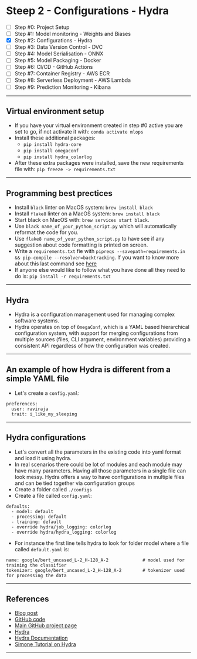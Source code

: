 # Steep 2 - Configurations - Hydra
- [ ] Step #0: Project Setup
- [ ] Step #1: Model monitoring - Weights and Biases
- [x] Step #2: Configurations - Hydra
- [ ] Step #3: Data Version Control - DVC
- [ ] Step #4: Model Serialisation - ONNX
- [ ] Step #5: Model Packaging - Docker
- [ ] Step #6: CI/CD - GitHub Actions
- [ ] Step #7: Container Registry - AWS ECR
- [ ] Step #8: Serverless Deployment - AWS Lambda
- [ ] Step #9: Prediction Monitoring - Kibana
***


## Virtual environment setup
- If you have your virtual environment created in step #0 active you are set to go, if not activate it with: `conda activate mlops`
- Install these additional packages:
    - `pip install hydra-core`
    - `pip install omegaconf`
    - `pip install hydra_colorlog`
- After these extra packages were installed, save the new requirements file with: `pip freeze -> requirements.txt`
***

## Programming best prectices
- Install `black` linter on MacOS system: `brew install black`
- Install `flake8` linter on a MacOS system: `brew install black`
- Start black on MacOS with: `brew services start black`.
- Use `black name_of_your_python_script.py` which will automatically reformat the code for you.
- Use `flake8 name_of_your_python_script.py` to have see if any suggestion about code formatting is printed on screen.
- Write a `requirements.txt` fie with `pipreqs --savepath=requirements.in && pip-compile --resolver=backtracking`. If you want to know more about this last command see [here](https://github.com/kyaiooiayk/Python-Programming/blob/main/tutorials/requirements.md)
- If anyone else would like to follow what you have done all they need to do is: `pip install -r requirements.txt`
***

## Hydra
- Hydra is a configuration management used for managing complex software systems. 
- Hydra operates on top of `OmegaConf`, which is a YAML based hierarchical configuration system, with support for merging configurations from multiple sources (files, CLI argument, environment variables) providing a consistent API regardless of how the configuration was created.
***

## An example of how Hydra is different from a simple YAML file

- Let's create a `config.yaml`:

```shell
preferences:
  user: raviraja
  trait: i_like_my_sleeping
```

***

## Hydra configurations
- Let's convert all the parameters in the existing code into yaml format and load it using hydra.
- In real scenarios there could be lot of modules and each module may have many parameters. Having all those parameters in a single file can look messy. Hydra offers a way to have configurations in multiple files and can be tied together via configuration groups
- Create a folder called `./configs`
- Create a file called `config.yaml`:
```shell
defaults:
  - model: default
  - processing: default
  - training: default
  - override hydra/job_logging: colorlog
  - override hydra/hydra_logging: colorlog
```
- For instance the first line tells hydra to look for folder model where a file called `default.yaml` is:
```shell
name: google/bert_uncased_L-2_H-128_A-2             # model used for training the classifier
tokenizer: google/bert_uncased_L-2_H-128_A-2        # tokenizer used for processing the data
```
***

## References
- [Blog post](https://www.ravirajag.dev/blog/mlops-hydra-config)
- [GitHub code](https://github.com/graviraja/MLOps-Basics/tree/main/week_2_hydra_config)
- [Main GitHub project page](https://github.com/graviraja/MLOps-Basics)
- [Hydra](https://hydra.cc/)
- [Hydra Documentation](https://hydra.cc/docs/intro)
- [Simone Tutorial on Hydra](https://www.sscardapane.it/tutorials/hydra-tutorial/#executing-multiple-runs)
***
